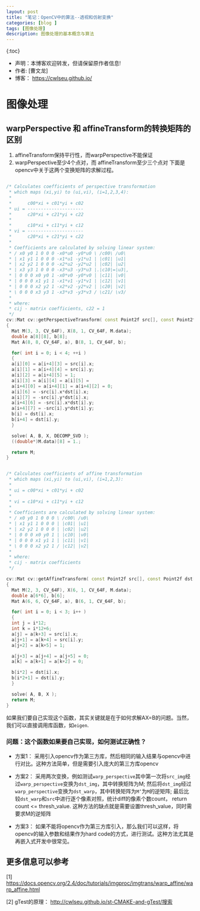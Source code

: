 ```yaml
---
layout: post
title: "笔记：OpenCV中的算法--透视和仿射变换"
categories: [blog ]
tags: [图像处理]
description: 图像处理的基本概念与算法
---
```

{:toc}
- 声明：本博客欢迎转发，但请保留原作者信息!
- 作者: [曹文龙]
- 博客： <https://cwlseu.github.io/> 


# 图像处理

## warpPerspective 和 affineTransform的转换矩阵的区别

1. affineTransform保持平行性，而warpPerspective不能保证
2. warpPerspective至少4个点对，而 affineTransform至少三个点对
下面是opencv中关于这两个变换矩阵的求解过程。

```cpp

/* Calculates coefficients of perspective transformation
 * which maps (xi,yi) to (ui,vi), (i=1,2,3,4):
 *
 *      c00*xi + c01*yi + c02
 * ui = ---------------------
 *      c20*xi + c21*yi + c22
 *
 *      c10*xi + c11*yi + c12
 * vi = ---------------------
 *      c20*xi + c21*yi + c22
 *
 * Coefficients are calculated by solving linear system:
 * / x0 y0 1 0 0 0 -x0*u0 -y0*u0 \ /c00\ /u0\
 * | x1 y1 1 0 0 0 -x1*u1 -y1*u1 | |c01| |u1|
 * | x2 y2 1 0 0 0 -x2*u2 -y2*u2 | |c02| |u2|
 * | x3 y3 1 0 0 0 -x3*u3 -y3*u3 |.|c10|=|u3|,
 * | 0 0 0 x0 y0 1 -x0*v0 -y0*v0 | |c11| |v0|
 * | 0 0 0 x1 y1 1 -x1*v1 -y1*v1 | |c12| |v1|
 * | 0 0 0 x2 y2 1 -x2*v2 -y2*v2 | |c20| |v2|
 * \ 0 0 0 x3 y3 1 -x3*v3 -y3*v3 / \c21/ \v3/
 *
 * where:
 * cij - matrix coefficients, c22 = 1
 */
cv::Mat cv::getPerspectiveTransform( const Point2f src[], const Point2f dst[] )
{
  Mat M(3, 3, CV_64F), X(8, 1, CV_64F, M.data);
  double a[8][8], b[8];
  Mat A(8, 8, CV_64F, a), B(8, 1, CV_64F, b);

  for( int i = 0; i < 4; ++i )
  {
  a[i][0] = a[i+4][3] = src[i].x;
  a[i][1] = a[i+4][4] = src[i].y;
  a[i][2] = a[i+4][5] = 1;
  a[i][3] = a[i][4] = a[i][5] =
  a[i+4][0] = a[i+4][1] = a[i+4][2] = 0;
  a[i][6] = -src[i].x*dst[i].x;
  a[i][7] = -src[i].y*dst[i].x;
  a[i+4][6] = -src[i].x*dst[i].y;
  a[i+4][7] = -src[i].y*dst[i].y;
  b[i] = dst[i].x;
  b[i+4] = dst[i].y;
  }

  solve( A, B, X, DECOMP_SVD );
  ((double*)M.data)[8] = 1.;

  return M;
}


/* Calculates coefficients of affine transformation
 * which maps (xi,yi) to (ui,vi), (i=1,2,3):
 *
 * ui = c00*xi + c01*yi + c02
 *
 * vi = c10*xi + c11*yi + c12
 *
 * Coefficients are calculated by solving linear system:
 * / x0 y0 1 0 0 0 \ /c00\ /u0\
 * | x1 y1 1 0 0 0 | |c01| |u1|
 * | x2 y2 1 0 0 0 | |c02| |u2|
 * | 0 0 0 x0 y0 1 | |c10| |v0|
 * | 0 0 0 x1 y1 1 | |c11| |v1|
 * \ 0 0 0 x2 y2 1 / |c12| |v2|
 *
 * where:
 * cij - matrix coefficients
 */

cv::Mat cv::getAffineTransform( const Point2f src[], const Point2f dst[] )
{
  Mat M(2, 3, CV_64F), X(6, 1, CV_64F, M.data);
  double a[6*6], b[6];
  Mat A(6, 6, CV_64F, a), B(6, 1, CV_64F, b);

  for( int i = 0; i < 3; i++ )
  {
  int j = i*12;
  int k = i*12+6;
  a[j] = a[k+3] = src[i].x;
  a[j+1] = a[k+4] = src[i].y;
  a[j+2] = a[k+5] = 1;

  a[j+3] = a[j+4] = a[j+5] = 0;
  a[k] = a[k+1] = a[k+2] = 0;

  b[i*2] = dst[i].x;
  b[i*2+1] = dst[i].y;
  }

  solve( A, B, X );
  return M;
}
```

如果我们要自己实现这个函数，其实关键就是在于如何求解AX=B的问题。当然，我们可以直接调用库函数，如`eigen`.

### 问题：这个函数如果要自己实现，如何测试正确性？

* 方案1：
采用引入opencv作为第三方库，然后相同的输入结果与opencv中进行对比。这种方法简单，但是需要引入庞大的第三方库opencv

* 方案2：
采用两次变换，例如测试`warp_perspective`其中第一次将`src_img`经过`warp_perspective`变换为`dst_img`，其中转换矩阵为M;
然后将`dst_img`经过`warp_perspective`变换为`dst_warp`，其中转换矩阵为`M‘`为`M`的逆矩阵;
最后比较`dst_warp`和`src`中进行逐个像素对照，统计diff的像素个数count， return count <= thresh_value.
这种方法的缺点就是需要设置thresh_value，同时需要求M的逆矩阵

* 方案3：
如果不能将opencv作为第三方库引入，那么我们可以这样，将opencv的输入参数和结果作为hard code的方式，进行测试。这种方法尤其是
再嵌入式开发中很常见。


## 更多信息可以参考

[1] https://docs.opencv.org/2.4/doc/tutorials/imgproc/imgtrans/warp_affine/warp_affine.html

[2] gTest的原理： http://cwlseu.github.io/st-CMAKE-and-gTest/搜索
